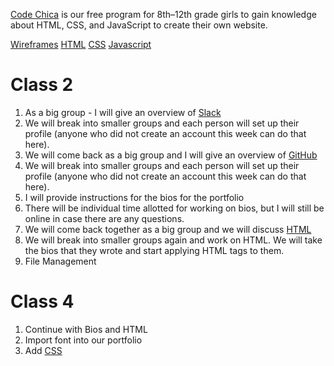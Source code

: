 [Code Chica](./) is our free program for 8th–12th grade girls to gain knowledge
about HTML, CSS, and JavaScript to create their own website.


<div>
  <a href="./wireframes.html">Wireframes</a>
  <a href="./html.html">HTML</a>
  <a href="./css.html">CSS</a>
  <a href="./javascript.html">Javascript</a>
</div>


# Class 2

1. As a big group - I will give an overview of [Slack](../plus-plus/guides/slack.html)
2. We will break into smaller groups and each person will set up their profile (anyone who did not create an account this week can do that here).
3. We will come back as a big group and I will give an overview of [GitHub](../plus-plus/guides/github.html)
4. We will break into smaller groups and each person will set up their profile (anyone who did not create an account this week can do that here).
5. I will provide instructions for the bios for the portfolio
6. There will be individual time allotted for working on bios, but I will still be online in case there are any questions.
7. We will come back together as a big group and we will discuss [HTML](../plus-plus/guides/html.html)
8. We will break into smaller groups again and work on HTML. We will take the bios that they wrote and start applying HTML tags to them.
9. File Management

# Class 4

1. Continue with Bios and HTML
2. Import font into our portfolio 
3. Add [CSS](../plus-plus/guides/css.html) 




